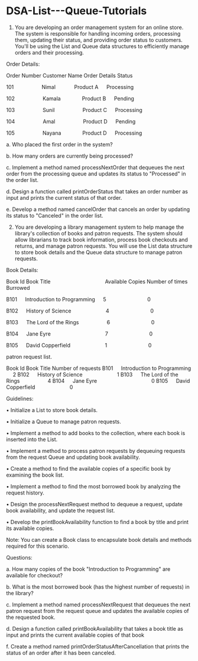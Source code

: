 # DSA-List---Queue-Tutorials
01. You are developing an order management system for an online store. The system is responsible for handling incoming orders, processing them, updating their status, and providing order status to customers. You'll be using the List and Queue data structures to efficiently manage orders and their processing.
   
Order Details:

Order Number Customer Name Order Details Status

101 &emsp; &emsp; &emsp; &emsp; Nimal  &ensp; &emsp; &emsp; Product A &emsp;  Processing

102 &emsp; &emsp; &emsp; &emsp; Kamala  &emsp; &emsp; &emsp; Product B &emsp;  Pending

103 &emsp; &emsp; &emsp; &emsp; Sunil &emsp; &emsp; &emsp; &emsp; Product C &emsp;  Processing

104 &emsp; &emsp; &emsp; &emsp; Amal &emsp; &emsp; &emsp; &emsp; Product D &emsp;  Pending

105 &emsp; &emsp; &emsp; &emsp; Nayana  &emsp; &emsp; &emsp; Product D &emsp;  Processing

a. Who placed the first order in the system?

b. How many orders are currently being processed?

c. Implement a method named processNextOrder that dequeues the next order from the processing queue and updates its status to "Processed" in the order list.

d. Design a function called printOrderStatus that takes an order number as input and prints the current status of that order.

e. Develop a method named cancelOrder that cancels an order by updating its status to "Canceled" in the order list.

02) You are developing a library management system to help manage the library's collection of books and patron requests. The system should allow librarians to track book information, process book checkouts and returns, and manage patron requests. You will use the List data structure to store book details and the Queue data structure to manage patron requests.
   
Book Details:

Book Id Book Title  &emsp; &emsp; &emsp; &emsp; &emsp; &emsp; &emsp; &emsp; Available Copies Number of times Burrowed

B101 &emsp; Introduction to Programming  &emsp; 5 &emsp; &emsp; &emsp; &emsp; &emsp; &emsp; 0

B102 &emsp; History of Science &emsp; &emsp; &emsp; &emsp; &emsp; 4 &emsp; &emsp; &emsp; &emsp; &emsp; &emsp; 0

B103 &emsp; The Lord of the Rings &emsp; &emsp; &emsp; &emsp; 6 &emsp; &emsp; &emsp; &emsp; &emsp; &emsp; 0

B104 &emsp; Jane Eyre &emsp; &emsp; &emsp; &emsp; &emsp; &emsp; &emsp; &emsp; 7 &emsp; &emsp; &emsp; &emsp; &emsp; &emsp; 0

B105 &emsp; David Copperfield &emsp; &emsp; &emsp; &emsp; &emsp; 1 &emsp; &emsp; &emsp; &emsp; &emsp; &emsp; 0

patron request list.

Book Id Book Title Number of requests
B101 &emsp; Introduction to Programming &emsp; 2
B102 &emsp; History of Science &emsp; &emsp; &emsp; &emsp; &emsp; 1
B103 &emsp; The Lord of the Rings &emsp; &emsp; &emsp; &emsp; 4
B104 &emsp; Jane Eyre &emsp; &emsp; &emsp; &emsp; &emsp; &emsp; &emsp; &emsp; 0
B105 &emsp; David Copperfield &emsp; &emsp; &emsp; &emsp; &emsp; 0

Guidelines:

• Initialize a List to store book details.

• Initialize a Queue to manage patron requests.

• Implement a method to add books to the collection, where each book is inserted into the List.

• Implement a method to process patron requests by dequeuing requests from the request Queue and updating book availability.

• Create a method to find the available copies of a specific book by examining the book list.

• Implement a method to find the most borrowed book by analyzing the request history.

• Design the processNextRequest method to dequeue a request, update book availability, and update the request list.

• Develop the printBookAvailability function to find a book by title and print its available copies.

Note: You can create a Book class to encapsulate book details and methods required for this scenario.

Questions:

a. How many copies of the book "Introduction to Programming" are available for checkout?

b. What is the most borrowed book (has the highest number of requests) in the library?

c. Implement a method named processNextRequest that dequeues the next patron request from the request queue and updates the available copies of the requested book.

d. Design a function called printBookAvailability that takes a book title as input and prints the current available copies of that book

f. Create a method named printOrderStatusAfterCancellation that prints the status of an order after it has been canceled.
